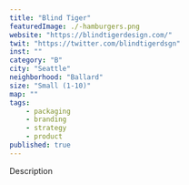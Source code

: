 ```yaml
---
title: "Blind Tiger"
featuredImage: ./-hamburgers.png
website: "https://blindtigerdesign.com/"
twit: "https://twitter.com/blindtigerdsgn"
inst: ""
category: "B"
city: "Seattle"
neighborhood: "Ballard"
size: "Small (1-10)"
map: ""
tags:
    - packaging
    - branding
    - strategy
    - product
published: true
---
```


Description
